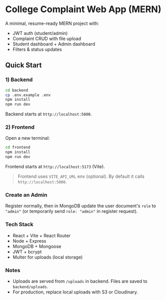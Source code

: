 # College Complaint Web App (MERN)

A minimal, resume-ready MERN project with:
- JWT auth (student/admin)
- Complaint CRUD with file upload
- Student dashboard + Admin dashboard
- Filters & status updates

## Quick Start

### 1) Backend
```bash
cd backend
cp .env.example .env
npm install
npm run dev
```
Backend starts at `http://localhost:5000`.

### 2) Frontend
Open a new terminal:
```bash
cd frontend
npm install
npm run dev
```
Frontend starts at `http://localhost:5173` (Vite).

> Frontend uses `VITE_API_URL` env (optional). By default it calls `http://localhost:5000`.

### Create an Admin
Register normally, then in MongoDB update the user document's `role` to `"admin"` (or temporarily send `role: "admin"` in register request).

### Tech Stack
- React + Vite + React Router
- Node + Express
- MongoDB + Mongoose
- JWT + bcrypt
- Multer for uploads (local storage)

### Notes
- Uploads are served from `/uploads` in backend. Files are saved to `backend/uploads`.
- For production, replace local uploads with S3 or Cloudinary.
